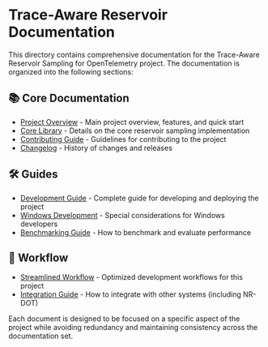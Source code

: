 # Trace-Aware Reservoir Documentation

This directory contains comprehensive documentation for the Trace-Aware Reservoir Sampling for OpenTelemetry project. The documentation is organized into the following sections:

## 📚 Core Documentation
- [Project Overview](../README.md) - Main project overview, features, and quick start
- [Core Library](../core/reservoir/README.md) - Details on the core reservoir sampling implementation
- [Contributing Guide](../CONTRIBUTING.md) - Guidelines for contributing to the project
- [Changelog](../CHANGELOG.md) - History of changes and releases

## 🛠️ Guides
- [Development Guide](development-guide.md) - Complete guide for developing and deploying the project
- [Windows Development](windows-guide.md) - Special considerations for Windows developers
- [Benchmarking Guide](benchmarking-guide.md) - How to benchmark and evaluate performance

## 🔄 Workflow
- [Streamlined Workflow](streamlined-workflow.md) - Optimized development workflows for this project
- [Integration Guide](integration-guide.md) - How to integrate with other systems (including NR-DOT)

Each document is designed to be focused on a specific aspect of the project while avoiding redundancy and maintaining consistency across the documentation set.